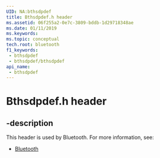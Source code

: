 ```yaml
---
UID: NA:bthsdpdef
title: Bthsdpdef.h header
ms.assetid: 06f255a2-0e7c-3809-bddb-1d29718348ae
ms.date: 01/11/2019
ms.keywords: 
ms.topic: conceptual
tech.root: bluetooth
f1_keywords:
 - bthsdpdef
 - bthsdpdef/bthsdpdef
api_name:
 - bthsdpdef
---
```


# Bthsdpdef.h header


## -description

This header is used by Bluetooth. For more information, see:

- [Bluetooth](../_bluetooth/index.md)

